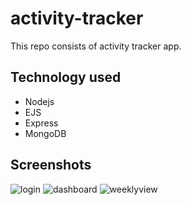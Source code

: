 # activity-tracker
This repo consists of activity tracker app.

## Technology used
- Nodejs
- EJS
- Express
- MongoDB

## Screenshots
![login](https://github.com/Saurabh-Suchak/activity-tracker/assets/91744743/b24ce99a-2d8f-4fe3-bb84-9181f6234181)
![dashboard](https://github.com/Saurabh-Suchak/activity-tracker/assets/91744743/95604821-6bdf-4734-91c6-83e4446dce4d)
![weeklyview](https://github.com/Saurabh-Suchak/activity-tracker/assets/91744743/56744231-d351-45b5-af25-fb12ce6d6804)
